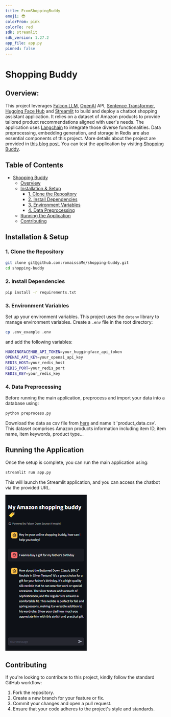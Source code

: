 ```yaml
---
title: EcomShoppingBuddy
emoji: 😎​
colorFrom: pink
colorTo: red
sdk: streamlit
sdk_version: 1.27.2
app_file: app.py
pinned: false
---
```

# Shopping Buddy

## Overview:

This project leverages [Falcon LLM](https://falconllm.tii.ae/), [OpenAI](openai.com) API, [Sentence Transformer](https://www.sbert.net/docs/installation.html#install-sentencetransformers), [Hugging Face Hub](https://huggingface.co/) and [Streamlit](https://docs.streamlit.io/) to build and deploy a chatbot shopping assistant application. It relies on a dataset of Amazon products to provide tailored product recommendations aligned with user's needs. The application uses [Langchain](https://www.langchain.com/) to integrate those diverse functionalities. Data preprocessing, embedding generation, and storage in Redis are also essential components of this project.
More details about the project are provided in [this blog post](https://medium.com/@roumamedj/shopping-buddy-767458f752f9).
You can test the application by visiting [Shopping Buddy](https://huggingface.co/spaces/RomyMy/EcomShoppingBuddy).

## Table of Contents

- [Shopping Buddy](#shopping-buddy)
  * [Overview](#overview)
  * [Installation & Setup](#installation--setup)
    + [1. Clone the Repository](#1-clone-the-repository)
    + [2. Install Dependencies](#2-install-dependencies)
    + [3. Environment Variables](#3-environment-variables)
    + [4. Data Preprocessing](#4-data-preprocessing)
  * [Running the Application](#running-the-application)
  * [Contributing](#contributing)


## Installation & Setup

### 1. Clone the Repository

```bash
git clone git@github.com:romaissaMe/shopping-buddy.git
cd shopping-buddy
```

### 2. Install Dependencies

```bash
pip install -r requirements.txt
```

### 3. Environment Variables

Set up your environment variables. This project uses the `dotenv` library to manage environment variables. Create a `.env` file in the root directory:
```bash
cp .env_example .env
```

and add the following variables:

```bash
HUGGINGFACEHUB_API_TOKEN=your_huggingface_api_token
OPENAI_API_KEY=your_openai_api_key
REDIS_HOST=your_redis_host
REDIS_PORT=your_redis_port
REDIS_KEY=your_redis_key
```

### 4. Data Preprocessing

Before running the main application, preprocess and import your data into a database using:

```bash
python preprocess.py
```

Download the data as csv file from [here](https://drive.google.com/file/d/1tHWB6u3yQCuAgOYc-DxtZ8Mru3uV5_lj/view) and name it 'product_data.csv'.
This dataset comprises Amazon products information including item ID, item name, item keywords, product type...

## Running the Application

Once the setup is complete, you can run the main application using:

```bash
streamlit run app.py
```

This will launch the Streamlit application, and you can access the chatbot via the provided URL.

<img
  src="./ShoppingBudddy.png"
  style="display: inline-block;margin: 0 auto ; max-width:400px">

## Contributing

If you're looking to contribute to this project, kindly follow the standard GitHub workflow:

1. Fork the repository.
2. Create a new branch for your feature or fix.
3. Commit your changes and open a pull request.
4. Ensure that your code adheres to the project's style and standards.
